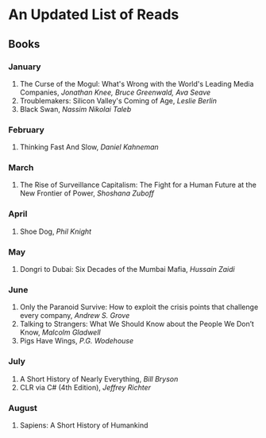 # An Updated List of Reads

## Books

### January
1. The Curse of the Mogul: What's Wrong with the World's Leading Media Companies, *Jonathan Knee, Bruce Greenwald, Ava Seave*
2. Troublemakers: Silicon Valley's Coming of Age, *Leslie Berlin*
3. Black Swan, *Nassim Nikolai Taleb*

### February
1. Thinking Fast And Slow, *Daniel Kahneman*


### March
1. The Rise of Surveillance Capitalism: The Fight for a Human Future at the New Frontier of Power, *Shoshana Zuboff*

### April
1. Shoe Dog, *Phil Knight*

### May 
1. Dongri to Dubai: Six Decades of the Mumbai Mafia, *Hussain Zaidi*

### June
1. Only the Paranoid Survive: How to exploit the crisis points that challenge every company, *Andrew S. Grove*
2. Talking to Strangers: What We Should Know about the People We Don’t Know, *Malcolm Gladwell*
3. Pigs Have Wings, *P.G. Wodehouse*

### July
1. A Short History of Nearly Everything, *Bill Bryson*
2. CLR via C# (4th Edition), *Jeffrey Richter*

### August
1. Sapiens: A Short History of Humankind
